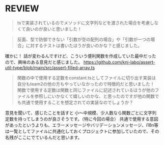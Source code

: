# REVIEW
> tsで実装されているのでメソッドに文字列などを渡された場合を考慮しなくて良いのが良いと思いました！

> 反面、型で防御できない「引数が空の配列の場合」や「引数が一つの場合」に対するテストは書いたほうが良いのかな？と感じました。

確かに！
話が変わるんですけど、こういう便利関数を作成していた最中だったので、興味のある意見だと感じました。
https://github.com/knj-labo/assert-util-type/blob/main/src/assert-filled-array.ts

> 関数の中で使用する定数をconstant.tsとしてファイルに切り出す実装は自分もteam2の他の方もやっていなかったので特徴的だと思いました！
> 関数で使用する定数は関数と同じファイルに記述されているほうが他のファイルを参照しにいかなくて嬉しいのかな、と思ったのですが他の関数でも共通で使用することを想定されての実装なのでしょうか？

意見を聞いて、感じたことを話すと
小〜中規模、少人数なら関数ごとに文字列定数を持ってしまうのが良さそうです。（特に今回の場合）
共通で使用する意図があったというよりも、エラーメッセージやバリデーションメッセージ、i18n等は一覧としてファイルに共通化しておくプロジェクトに参加していたので、その名残がここにでているんだと思います。
